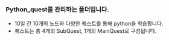 ### Python_quest를 관리하는 폴더입니다.
- 10일 간 10개의 노드와 다양한 퀘스트를 통해 python을 학습합니다.
- 퀘스트는 총 4개의 SubQuest, 1개의 MainQuest로 구성됩니다.
